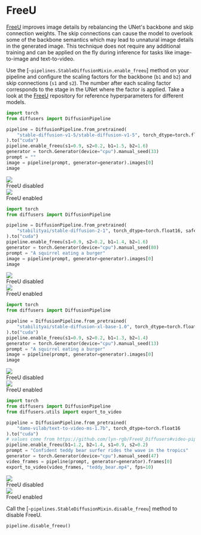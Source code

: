 <!--Copyright 2025 The HuggingFace Team. All rights reserved.

Licensed under the Apache License, Version 2.0 (the "License"); you may not use this file except in compliance with
the License. You may obtain a copy of the License at

http://www.apache.org/licenses/LICENSE-2.0

Unless required by applicable law or agreed to in writing, software distributed under the License is distributed on
an "AS IS" BASIS, WITHOUT WARRANTIES OR CONDITIONS OF ANY KIND, either express or implied. See the License for the
specific language governing permissions and limitations under the License.
-->

# FreeU

[FreeU](https://hf.co/papers/2309.11497) improves image details by rebalancing the UNet's backbone and skip connection weights. The skip connections can cause the model to overlook some of the backbone semantics which may lead to unnatural image details in the generated image. This technique does not require any additional training and can be applied on the fly during inference for tasks like image-to-image and text-to-video.

Use the [`~pipelines.StableDiffusionMixin.enable_freeu`] method on your pipeline and configure the scaling factors for the backbone (`b1` and `b2`) and skip connections (`s1` and `s2`). The number after each scaling factor corresponds to the stage in the UNet where the factor is applied. Take a look at the [FreeU](https://github.com/ChenyangSi/FreeU#parameters) repository for reference hyperparameters for different models.

<hfoptions id="freeu">
<hfoption id="Stable Diffusion v1-5">

```py
import torch
from diffusers import DiffusionPipeline

pipeline = DiffusionPipeline.from_pretrained(
    "stable-diffusion-v1-5/stable-diffusion-v1-5", torch_dtype=torch.float16, safety_checker=None
).to("cuda")
pipeline.enable_freeu(s1=0.9, s2=0.2, b1=1.5, b2=1.6)
generator = torch.Generator(device="cpu").manual_seed(33)
prompt = ""
image = pipeline(prompt, generator=generator).images[0]
image
```

<div class="flex gap-4">
  <div>
    <img class="rounded-xl" src="https://huggingface.co/datasets/huggingface/documentation-images/resolve/main/diffusers/sdv15-no-freeu.png"/>
    <figcaption class="mt-2 text-center text-sm text-gray-500">FreeU disabled</figcaption>
  </div>
  <div>
    <img class="rounded-xl" src="https://huggingface.co/datasets/huggingface/documentation-images/resolve/main/diffusers/sdv15-freeu.png"/>
    <figcaption class="mt-2 text-center text-sm text-gray-500">FreeU enabled</figcaption>
  </div>
</div>

</hfoption>
<hfoption id="Stable Diffusion v2-1">

```py
import torch
from diffusers import DiffusionPipeline

pipeline = DiffusionPipeline.from_pretrained(
    "stabilityai/stable-diffusion-2-1", torch_dtype=torch.float16, safety_checker=None
).to("cuda")
pipeline.enable_freeu(s1=0.9, s2=0.2, b1=1.4, b2=1.6)
generator = torch.Generator(device="cpu").manual_seed(80)
prompt = "A squirrel eating a burger"
image = pipeline(prompt, generator=generator).images[0]
image
```

<div class="flex gap-4">
  <div>
    <img class="rounded-xl" src="https://huggingface.co/datasets/huggingface/documentation-images/resolve/main/diffusers/sdv21-no-freeu.png"/>
    <figcaption class="mt-2 text-center text-sm text-gray-500">FreeU disabled</figcaption>
  </div>
  <div>
    <img class="rounded-xl" src="https://huggingface.co/datasets/huggingface/documentation-images/resolve/main/diffusers/sdv21-freeu.png"/>
    <figcaption class="mt-2 text-center text-sm text-gray-500">FreeU enabled</figcaption>
  </div>
</div>

</hfoption>
<hfoption id="Stable Diffusion XL">

```py
import torch
from diffusers import DiffusionPipeline

pipeline = DiffusionPipeline.from_pretrained(
    "stabilityai/stable-diffusion-xl-base-1.0", torch_dtype=torch.float16,
).to("cuda")
pipeline.enable_freeu(s1=0.9, s2=0.2, b1=1.3, b2=1.4)
generator = torch.Generator(device="cpu").manual_seed(13)
prompt = "A squirrel eating a burger"
image = pipeline(prompt, generator=generator).images[0]
image
```

<div class="flex gap-4">
  <div>
    <img class="rounded-xl" src="https://huggingface.co/datasets/huggingface/documentation-images/resolve/main/diffusers/sdxl-no-freeu.png"/>
    <figcaption class="mt-2 text-center text-sm text-gray-500">FreeU disabled</figcaption>
  </div>
  <div>
    <img class="rounded-xl" src="https://huggingface.co/datasets/huggingface/documentation-images/resolve/main/diffusers/sdxl-freeu.png"/>
    <figcaption class="mt-2 text-center text-sm text-gray-500">FreeU enabled</figcaption>
  </div>
</div>

</hfoption>
<hfoption id="Zeroscope">

```py
import torch
from diffusers import DiffusionPipeline
from diffusers.utils import export_to_video

pipeline = DiffusionPipeline.from_pretrained(
    "damo-vilab/text-to-video-ms-1.7b", torch_dtype=torch.float16
).to("cuda")
# values come from https://github.com/lyn-rgb/FreeU_Diffusers#video-pipelines
pipeline.enable_freeu(b1=1.2, b2=1.4, s1=0.9, s2=0.2)
prompt = "Confident teddy bear surfer rides the wave in the tropics"
generator = torch.Generator(device="cpu").manual_seed(47)
video_frames = pipeline(prompt, generator=generator).frames[0]
export_to_video(video_frames, "teddy_bear.mp4", fps=10)
```

<div class="flex gap-4">
  <div>
    <img class="rounded-xl" src="https://huggingface.co/datasets/huggingface/documentation-images/resolve/main/diffusers/video-no-freeu.gif"/>
    <figcaption class="mt-2 text-center text-sm text-gray-500">FreeU disabled</figcaption>
  </div>
  <div>
    <img class="rounded-xl" src="https://huggingface.co/datasets/huggingface/documentation-images/resolve/main/diffusers/video-freeu.gif"/>
    <figcaption class="mt-2 text-center text-sm text-gray-500">FreeU enabled</figcaption>
  </div>
</div>

</hfoption>
</hfoptions>

Call the [`~pipelines.StableDiffusionMixin.disable_freeu`] method to disable FreeU.

```py
pipeline.disable_freeu()
```
